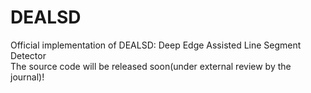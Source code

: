 # DEALSD
Official implementation of DEALSD: Deep Edge Assisted Line Segment Detector  
The source code will be released soon(under external review by the journal)!

